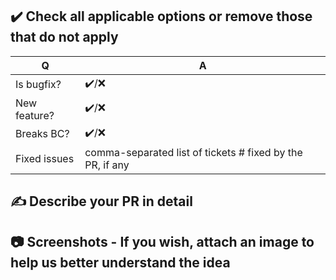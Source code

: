 ## ✔️ Check all applicable options or remove those that do not apply
| Q             | A
| ------------- | ---
| Is bugfix?    | ✔️/❌
| New feature?  | ✔️/❌
| Breaks BC?    | ✔️/❌
| Fixed issues  | comma-separated list of tickets # fixed by the PR, if any


## ✍ Describe your PR in detail





## 📷 Screenshots - If you wish, attach an image to help us better understand the idea




